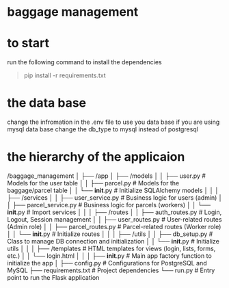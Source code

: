 # baggage management
 
# to start
run the following command to install the dependencies
> pip install -r requirements.txt

# the data base

change the infromation in the .env file to use you data base
if you are using mysql data base change the db_type to mysql instead of postgresql

# the hierarchy of the applicaion

/baggage_management
│
├── /app
│   ├── /models
│   │   ├── user.py         # Models for the user table
│   │   ├── parcel.py       # Models for the baggage/parcel table
│   │   └── __init__.py     # Initialize SQLAlchemy models
│   │
│   ├── /services
│   │   ├── user_service.py # Business logic for users (admin)
│   │   ├── parcel_service.py # Business logic for parcels (workers)
│   │   └── __init__.py     # Import services
│   │
│   ├── /routes
│   │   ├── auth_routes.py   # Login, Logout, Session management
│   │   ├── user_routes.py   # User-related routes (Admin role)
│   │   ├── parcel_routes.py # Parcel-related routes (Worker role)
│   │   └── __init__.py      # Initialize routes
│   │
│   ├── /utils
│   │   ├── db_setup.py      # Class to manage DB connection and initialization
│   │   └── __init__.py      # Initialize utils
│   │
│   ├── /templates           # HTML templates for views (login, lists, forms, etc.)
│   │   └── login.html
│   │
│   ├── __init__.py          # Main app factory function to initialize the app
│
├── config.py                # Configurations for PostgreSQL and MySQL
├── requirements.txt         # Project dependencies
└── run.py                   # Entry point to run the Flask application
